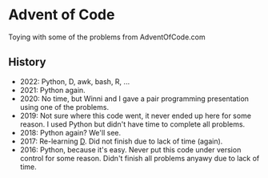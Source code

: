 # Advent of Code
Toying with some of the problems from AdventOfCode.com

## History
- 2022: Python, D, awk, bash, R, ...
- 2021: Python again.
- 2020: No time, but Winni and I gave a pair programming presentation using one
  of the problems.
- 2019: Not sure where this code went, it never ended up here for some reason.
  I used Python but didn't have time to complete all problems.
- 2018: Python again? We'll see.
- 2017: Re-learning [D](https://www.dlang.org). 
  Did not finish due to lack of time (again).
- 2016: Python, because it's easy. Never put this code
  under version control for some reason. Didn't finish 
  all problems anyawy due to lack of time. 
